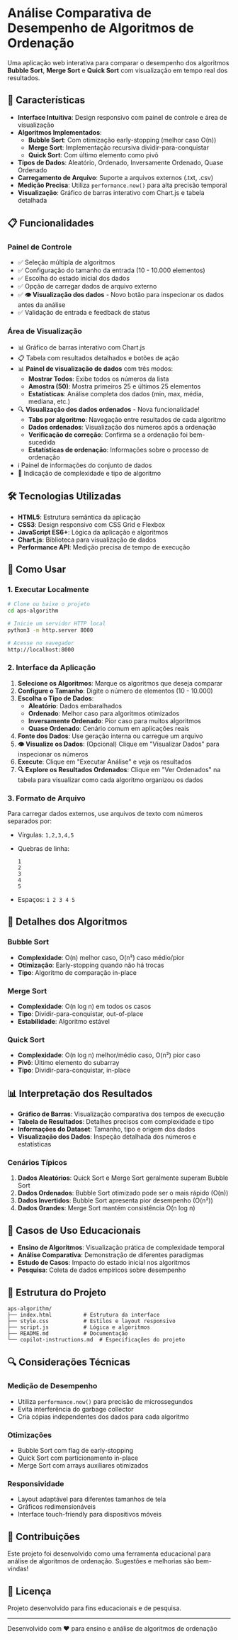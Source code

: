 # Análise Comparativa de Desempenho de Algoritmos de Ordenação

Uma aplicação web interativa para comparar o desempenho dos algoritmos **Bubble Sort**, **Merge Sort** e **Quick Sort** com visualização em tempo real dos resultados.

## 🚀 Características

- **Interface Intuitiva**: Design responsivo com painel de controle e área de visualização
- **Algoritmos Implementados**:
  - **Bubble Sort**: Com otimização early-stopping (melhor caso O(n))
  - **Merge Sort**: Implementação recursiva dividir-para-conquistar
  - **Quick Sort**: Com último elemento como pivô
- **Tipos de Dados**: Aleatório, Ordenado, Inversamente Ordenado, Quase Ordenado
- **Carregamento de Arquivo**: Suporte a arquivos externos (.txt, .csv)
- **Medição Precisa**: Utiliza `performance.now()` para alta precisão temporal
- **Visualização**: Gráfico de barras interativo com Chart.js e tabela detalhada

## 📋 Funcionalidades

### Painel de Controle

- ✅ Seleção múltipla de algoritmos
- ✅ Configuração do tamanho da entrada (10 - 10.000 elementos)
- ✅ Escolha do estado inicial dos dados
- ✅ Opção de carregar dados de arquivo externo
- ✅ **👁️ Visualização dos dados** - Novo botão para inspecionar os dados antes da análise
- ✅ Validação de entrada e feedback de status

### Área de Visualização

- 📊 Gráfico de barras interativo com Chart.js
- 📋 Tabela com resultados detalhados e botões de ação
- 📊 **Painel de visualização de dados** com três modos:
  - **Mostrar Todos**: Exibe todos os números da lista
  - **Amostra (50)**: Mostra primeiros 25 e últimos 25 elementos
  - **Estatísticas**: Análise completa dos dados (min, max, média, mediana, etc.)
- 🔍 **Visualização dos dados ordenados** - Nova funcionalidade!
  - **Tabs por algoritmo**: Navegação entre resultados de cada algoritmo
  - **Dados ordenados**: Visualização dos números após a ordenação
  - **Verificação de correção**: Confirma se a ordenação foi bem-sucedida
  - **Estatísticas de ordenação**: Informações sobre o processo de ordenação
- ℹ️ Painel de informações do conjunto de dados
- 🎯 Indicação de complexidade e tipo de algoritmo

## 🛠️ Tecnologias Utilizadas

- **HTML5**: Estrutura semântica da aplicação
- **CSS3**: Design responsivo com CSS Grid e Flexbox
- **JavaScript ES6+**: Lógica da aplicação e algoritmos
- **Chart.js**: Biblioteca para visualização de dados
- **Performance API**: Medição precisa de tempo de execução

## 📖 Como Usar

### 1. Executar Localmente

```bash
# Clone ou baixe o projeto
cd aps-algorithm

# Inicie um servidor HTTP local
python3 -m http.server 8000

# Acesse no navegador
http://localhost:8000
```

### 2. Interface da Aplicação

1. **Selecione os Algoritmos**: Marque os algoritmos que deseja comparar
2. **Configure o Tamanho**: Digite o número de elementos (10 - 10.000)
3. **Escolha o Tipo de Dados**:
   - **Aleatório**: Dados embaralhados
   - **Ordenado**: Melhor caso para algoritmos otimizados
   - **Inversamente Ordenado**: Pior caso para muitos algoritmos
   - **Quase Ordenado**: Cenário comum em aplicações reais
4. **Fonte dos Dados**: Use geração interna ou carregue um arquivo
5. **👁️ Visualize os Dados**: (Opcional) Clique em "Visualizar Dados" para inspecionar os números
6. **Execute**: Clique em "Executar Análise" e veja os resultados
7. **🔍 Explore os Resultados Ordenados**: Clique em "Ver Ordenados" na tabela para visualizar como cada algoritmo organizou os dados

### 3. Formato de Arquivo

Para carregar dados externos, use arquivos de texto com números separados por:

- Vírgulas: `1,2,3,4,5`
- Quebras de linha:

  ```text
  1
  2
  3
  4
  5
  ```

- Espaços: `1 2 3 4 5`

## 🔬 Detalhes dos Algoritmos

### Bubble Sort

- **Complexidade**: O(n) melhor caso, O(n²) caso médio/pior
- **Otimização**: Early-stopping quando não há trocas
- **Tipo**: Algoritmo de comparação in-place

### Merge Sort

- **Complexidade**: O(n log n) em todos os casos
- **Tipo**: Dividir-para-conquistar, out-of-place
- **Estabilidade**: Algoritmo estável

### Quick Sort

- **Complexidade**: O(n log n) melhor/médio caso, O(n²) pior caso
- **Pivô**: Último elemento do subarray
- **Tipo**: Dividir-para-conquistar, in-place

## 📊 Interpretação dos Resultados

- **Gráfico de Barras**: Visualização comparativa dos tempos de execução
- **Tabela de Resultados**: Detalhes precisos com complexidade e tipo
- **Informações do Dataset**: Tamanho, tipo e origem dos dados
- **Visualização dos Dados**: Inspeção detalhada dos números e estatísticas

### Cenários Típicos

1. **Dados Aleatórios**: Quick Sort e Merge Sort geralmente superam Bubble Sort
2. **Dados Ordenados**: Bubble Sort otimizado pode ser o mais rápido (O(n))
3. **Dados Invertidos**: Bubble Sort apresenta pior desempenho (O(n²))
4. **Dados Grandes**: Merge Sort mantém consistência O(n log n)

## 🎯 Casos de Uso Educacionais

- **Ensino de Algoritmos**: Visualização prática de complexidade temporal
- **Análise Comparativa**: Demonstração de diferentes paradigmas
- **Estudo de Casos**: Impacto do estado inicial nos algoritmos
- **Pesquisa**: Coleta de dados empíricos sobre desempenho

## 📁 Estrutura do Projeto

```text
aps-algorithm/
├── index.html          # Estrutura da interface
├── style.css           # Estilos e layout responsivo
├── script.js           # Lógica e algoritmos
├── README.md           # Documentação
└── copilot-instructions.md  # Especificações do projeto
```

## 🔍 Considerações Técnicas

### Medição de Desempenho

- Utiliza `performance.now()` para precisão de microssegundos
- Evita interferência do garbage collector
- Cria cópias independentes dos dados para cada algoritmo

### Otimizações

- Bubble Sort com flag de early-stopping
- Quick Sort com particionamento in-place
- Merge Sort com arrays auxiliares otimizados

### Responsividade

- Layout adaptável para diferentes tamanhos de tela
- Gráficos redimensionáveis
- Interface touch-friendly para dispositivos móveis

## 🤝 Contribuições

Este projeto foi desenvolvido como uma ferramenta educacional para análise de algoritmos de ordenação. Sugestões e melhorias são bem-vindas!

## 📄 Licença

Projeto desenvolvido para fins educacionais e de pesquisa.

---

Desenvolvido com ❤️ para ensino e análise de algoritmos de ordenação
